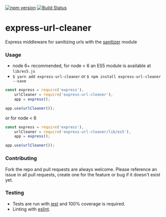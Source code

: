 [![npm version](https://badge.fury.io/js/express-url-cleaner.svg)](https://badge.fury.io/js/express-url-cleaner)
[![Build Status](https://travis-ci.org/bcruddy/express-url-cleaner.svg?branch=master)](https://travis-ci.org/bcruddy/express-url-cleaner)

# express-url-cleaner
Express middleware for sanitizing urls with the [sanitizer](https://www.npmjs.com/package/sanitizer) module

### Usage
- node 6+ recommended, for node < 6 an ES5 module is available at `lib/es5.js`
- `$ yarn add express-url-cleaner` or `$ npm install express-url-cleaner --save`

```javascript
const express = require('express'),
    urlCleaner = require('express-url-cleaner'),
    app = express();

app.use(urlCleaner());
```

or for node < 6

```javascript
const express = require('express'),
    urlCleaner = require('express-url-cleaner/lib/es5'),
    app = express();

app.use(urlCleaner());
```

### Contributing
Fork the repo and pull requests are always welcome. Please reference an issue in all pull requests, create one for the feature or bug if it doesn't exist yet.

### Testing
- Tests are run with [jest](https://facebook.github.io/jest/) and 100% coverage is required.
- Linting with [eslint](http://eslint.org/).
